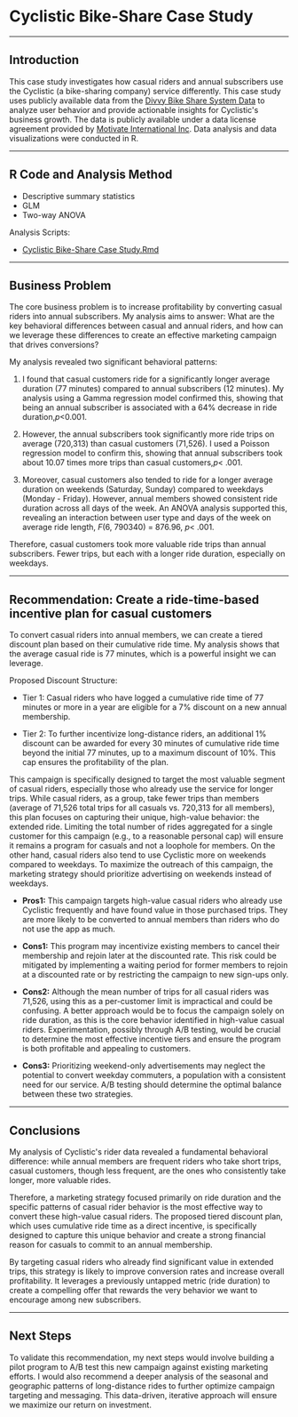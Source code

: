 # Cyclistic Bike-Share Case Study
---

## Introduction 

This case study investigates how casual riders and annual subscribers use the Cyclistic (a bike-sharing company) service differently. This case study uses publicly available data from the [Divvy Bike Share System Data](https://divvybikes.com/system-data) to analyze user behavior and provide actionable insights for Cyclistic's business growth. The data is publicly available under a data license agreement provided by [Motivate International Inc](https://divvybikes.com/data-license-agreement). Data analysis and data visualizations were conducted in R.

---

## R Code and Analysis Method
- Descriptive summary statistics
- GLM 
- Two-way ANOVA

Analysis Scripts:
- [Cyclistic Bike-Share Case Study.Rmd](./Cyclistic-Bike-Share-Case-Study.Rmd) 

---

## Business Problem

The core business problem is to increase profitability by converting casual riders into annual subscribers. My analysis aims to answer: What are the key behavioral differences between casual and annual riders, and how can we leverage these differences to create an effective marketing campaign that drives conversions?

My analysis revealed two significant behavioral patterns:

1. I found that casual customers ride for a significantly longer average duration (77 minutes) compared to annual subscribers (12 minutes). My analysis using a Gamma regression model confirmed this, showing that being an annual subscriber is associated with a 64% decrease in ride duration,_p_<0.001.
   
2. However, the annual subscribers took significantly more ride trips on average (720,313) than casual customers (71,526). I used a Poisson regression model to confirm this, showing that annual subscribers took about 10.07 times more trips than casual customers,_p_< .001.

3. Moreover, casual customers also tended to ride for a longer average duration on weekends (Saturday, Sunday) compared to weekdays (Monday - Friday). However, annual members showed consistent ride duration across all days of the week. An ANOVA analysis supported this, revealing an interaction between user type and days of the week on average ride length, _F_(6, 790340) = 876.96, _p_< .001. 

Therefore, casual customers took more valuable ride trips than annual subscribers. Fewer trips, but each with a longer ride duration, especially on weekdays. 

---

## Recommendation: Create a ride-time-based incentive plan for casual customers

To convert casual riders into annual members, we can create a tiered discount plan based on their cumulative ride time. My analysis shows that the average casual ride is 77 minutes, which is a powerful insight we can leverage.

Proposed Discount Structure:

* Tier 1: Casual riders who have logged a cumulative ride time of 77 minutes or more in a year are eligible for a 7% discount on a new annual membership.

* Tier 2: To further incentivize long-distance riders, an additional 1% discount can be awarded for every 30 minutes of cumulative ride time beyond the initial 77 minutes, up to a maximum discount of 10%. This cap ensures the profitability of the plan.

This campaign is specifically designed to target the most valuable segment of casual riders, especially those who already use the service for longer trips. While casual riders, as a group, take fewer trips than members (average of 71,526 total trips for all casuals vs. 720,313 for all members), this plan focuses on capturing their unique, high-value behavior: the extended ride. Limiting the total number of rides aggregated for a single customer for this campaign (e.g., to a reasonable personal cap) will ensure it remains a program for casuals and not a loophole for members. On the other hand, casual riders also tend to use Cyclistic more on weekends compared to weekdays. To maximize the outreach of this campaign, the marketing strategy should prioritize advertising on weekends instead of weekdays.  

- **Pros1:** This campaign targets high-value casual riders who already use Cyclistic frequently and have found value in those purchased trips. They are more likely to be converted to annual members than riders who do not use the app as much. 

- **Cons1:** This program may incentivize existing members to cancel their membership and rejoin later at the discounted rate. This risk could be mitigated by implementing a waiting period for former members to rejoin at a discounted rate or by restricting the campaign to new sign-ups only.

- **Cons2:** Although the mean number of trips for all casual riders was 71,526, using this as a per-customer limit is impractical and could be confusing. A better approach would be to focus the campaign solely on ride duration, as this is the core behavior identified in high-value casual riders. Experimentation, possibly through A/B testing, would be crucial to determine the most effective incentive tiers and ensure the program is both profitable and appealing to customers.

- **Cons3:** Prioritizing weekend-only advertisements may neglect the potential to convert weekday commuters, a population with a consistent need for our service. A/B testing should determine the optimal balance between these two strategies.

---

## Conclusions 
My analysis of Cyclistic's rider data revealed a fundamental behavioral difference: while annual members are frequent riders who take short trips, casual customers, though less frequent, are the ones who consistently take longer, more valuable rides.

Therefore, a marketing strategy focused primarily on ride duration and the specific patterns of casual rider behavior is the most effective way to convert these high-value casual riders. The proposed tiered discount plan, which uses cumulative ride time as a direct incentive, is specifically designed to capture this unique behavior and create a strong financial reason for casuals to commit to an annual membership.

By targeting casual riders who already find significant value in extended trips, this strategy is likely to improve conversion rates and increase overall profitability. It leverages a previously untapped metric (ride duration) to create a compelling offer that rewards the very behavior we want to encourage among new subscribers.

---

## Next Steps

To validate this recommendation, my next steps would involve building a pilot program to A/B test this new campaign against existing marketing efforts. I would also recommend a deeper analysis of the seasonal and geographic patterns of long-distance rides to further optimize campaign targeting and messaging. This data-driven, iterative approach will ensure we maximize our return on investment.

